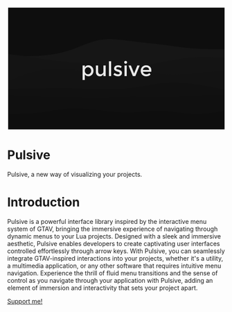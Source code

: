 <p align="center">
  <img src="https://raw.githubusercontent.com/Iujan/Pulsive/main/logo.png" />
</p>

# Pulsive
Pulsive, a new way of visualizing your projects.

# Introduction
Pulsive is a powerful interface library inspired by the interactive menu system of GTAV, bringing the immersive experience of navigating through dynamic menus to your Lua projects. Designed with a sleek and immersive aesthetic, Pulsive enables developers to create captivating user interfaces controlled effortlessly through arrow keys. With Pulsive, you can seamlessly integrate GTAV-inspired interactions into your projects, whether it's a utility, a multimedia application, or any other software that requires intuitive menu navigation. Experience the thrill of fluid menu transitions and the sense of control as you navigate through your application with Pulsive, adding an element of immersion and interactivity that sets your project apart.

[Support me!](https://paypal.me/InternalIndustries)

